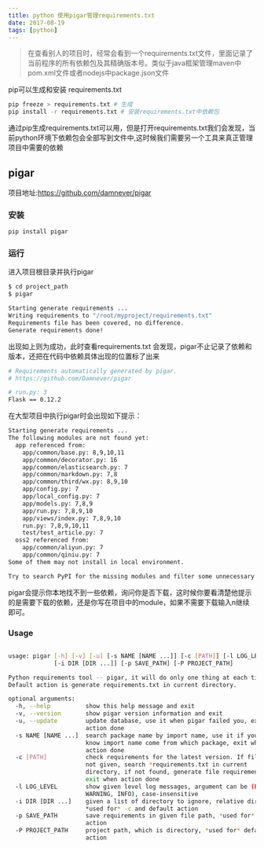 ```yaml
---
title: python 使用pigar管理requirements.txt
date: 2017-08-19
tags: [python]
---
```



> 在查看别人的项目时，经常会看到一个requirements.txt文件，里面记录了当前程序的所有依赖包及其精确版本号。类似于java框架管理maven中pom.xml文件或者nodejs中package.json文件

pip可以生成和安装 requirements.txt

```bash
pip freeze > requirements.txt # 生成
pip install -r requirements.txt # 安装requirements.txt中依赖包
```

通过pip生成requirements.txt可以用，但是打开requirements.txt我们会发现，当前python环境下依赖包会全部写到文件中,这时候我们需要另一个工具来真正管理项目中需要的依赖

## pigar
项目地址:https://github.com/damnever/pigar
### 安装

```bash
pip install pigar
```
### 运行
进入项目根目录并执行pigar
```bash
$ cd project_path
$ pigar

Starting generate requirements ...
Writing requirements to "/root/myproject/requirements.txt"
Requirements file has been covered, no difference.
Generate requirements done!
```
出现如上则为成功，此时查看requirements.txt 会发现，pigar不止记录了依赖和版本，还把在代码中依赖具体出现的位置标了出来

```bash
# Requirements automatically generated by pigar.
# https://github.com/Damnever/pigar

# run.py: 3
Flask == 0.12.2
```

在大型项目中执行pigar时会出现如下提示：
```bash
Starting generate requirements ...
The following modules are not found yet:
  app referenced from:
    app/common/base.py: 8,9,10,11
    app/common/decorator.py: 16
    app/common/elasticsearch.py: 7
    app/common/markdown.py: 7,8
    app/common/third/wx.py: 8,9,10
    app/config.py: 7
    app/local_config.py: 7
    app/models.py: 7,8,9
    app/run.py: 7,8,9,10
    app/views/index.py: 7,8,9,10
    run.py: 7,8,9,10,11
    test/test_article.py: 7
  oss2 referenced from:
    app/common/aliyun.py: 7
    app/common/qiniu.py: 7
Some of them may not install in local environment.

Try to search PyPI for the missing modules and filter some unnecessary modules? (y/[N]) 

```
pigar会提示你本地找不到一些依赖，询问你是否下载，这时候你要看清楚他提示的是需要下载的依赖，还是你写在项目中的module，如果不需要下载输入n继续即可。

### Usage

```bash

usage: pigar [-h] [-v] [-u] [-s NAME [NAME ...]] [-c [PATH]] [-l LOG_LEVEL]
             [-i DIR [DIR ...]] [-p SAVE_PATH] [-P PROJECT_PATH]

Python requirements tool -- pigar, it will do only one thing at each time.
Default action is generate requirements.txt in current directory.

optional arguments:
  -h, --help          show this help message and exit
  -v, --version       show pigar version information and exit
  -u, --update        update database, use it when pigar failed you, exit when
                      action done
  -s NAME [NAME ...]  search package name by import name, use it if you do not
                      know import name come from which package, exit when
                      action done
  -c [PATH]           check requirements for the latest version. If file path
                      not given, search *requirements.txt in current
                      directory, if not found, generate file requirements.txt,
                      exit when action done
  -l LOG_LEVEL        show given level log messages, argument can be (ERROR,
                      WARNING, INFO), case-insensitive
  -i DIR [DIR ...]    given a list of directory to ignore, relative directory,
                      *used for* -c and default action
  -p SAVE_PATH        save requirements in given file path, *used for* default
                      action
  -P PROJECT_PATH     project path, which is directory, *used for* default
                      action
```
